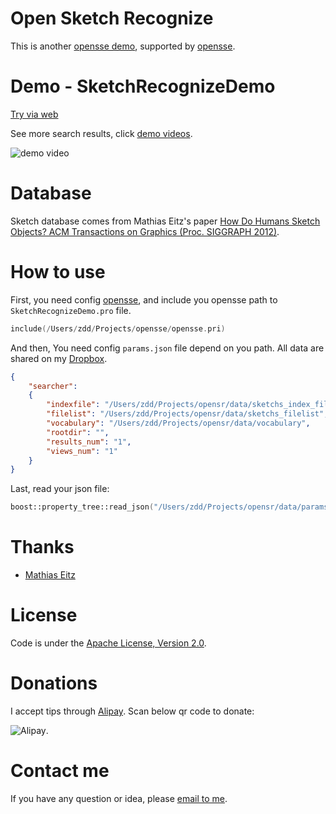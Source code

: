 Open Sketch Recognize
=====================

This is another [opensse demo](http://sr.opensse.com), supported by [opensse](https://github.com/zddhub/opensse).

Demo - SketchRecognizeDemo
==========================
[Try via web](http://online.opensse.com)

See more search results, click [demo videos](http://sr.opensse.com).

![demo video](http://img.blog.csdn.net/20140520195606468)

Database
========

Sketch database comes from Mathias Eitz's paper [How Do Humans Sketch Objects? ACM Transactions on Graphics (Proc. SIGGRAPH 2012)](http://cybertron.cg.tu-berlin.de/eitz/projects/classifysketch/).

How to use
==========
First, you need config [opensse](https://github.com/zddhub/opensse), and include you opensse path to `SketchRecognizeDemo.pro` file.
```cpp
include(/Users/zdd/Projects/opensse/opensse.pri)
```

And then, You need config `params.json` file depend on you path. All data are shared on my [Dropbox](https://www.dropbox.com/sh/v2lo3qnguff1cuq/AADc1569j51vDW4ypvjFPF8ka).
```json
{
    "searcher":
    {
        "indexfile": "/Users/zdd/Projects/opensr/data/sketchs_index_file",
        "filelist": "/Users/zdd/Projects/opensr/data/sketchs_filelist",
        "vocabulary": "/Users/zdd/Projects/opensr/data/vocabulary",
        "rootdir": "",
        "results_num": "1",
        "views_num": "1"
    }
}
```

Last, read your json file:
```cpp
boost::property_tree::read_json("/Users/zdd/Projects/opensr/data/params.json", params); 
```

Thanks
======
- [Mathias Eitz](http://cybertron.cg.tu-berlin.de/eitz/)

License
=======

Code is under the [Apache License, Version 2.0](http://www.apache.org/licenses/LICENSE-2.0).

Donations
=========

I accept tips through [Alipay](http://img.blog.csdn.net/20140506233949640). Scan below qr code to donate:

![Alipay](http://img.blog.csdn.net/20140506233949640 "Donation").

Contact me
==========

If you have any question or idea, please [email to me](mailto:zddhub@gmail.com).
